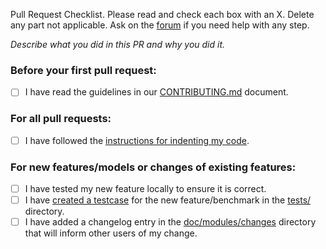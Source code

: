 Pull Request Checklist. Please read and check each box with an X. Delete any part not applicable. Ask on the [forum](https://community.geodynamics.org/c/aspect) if you need help with any step.

*Describe what you did in this PR and why you did it.*

### Before your first pull request:

* [ ] I have read the guidelines in our [CONTRIBUTING.md](../blob/main/CONTRIBUTING.md) document.

### For all pull requests:

* [ ] I have followed the [instructions for indenting my code](../blob/main/CONTRIBUTING.md#making-aspect-better).

### For new features/models or changes of existing features:

* [ ] I have tested my new feature locally to ensure it is correct.
* [ ] I have [created a testcase](https://aspect-documentation.readthedocs.io/en/latest/user/extending/testing/writing-tests.html) for the new feature/benchmark in the [tests/](../blob/main/tests/) directory.
* [ ] I have added a changelog entry in the [doc/modules/changes](../blob/main/doc/modules/changes) directory that will inform other users of my change.
